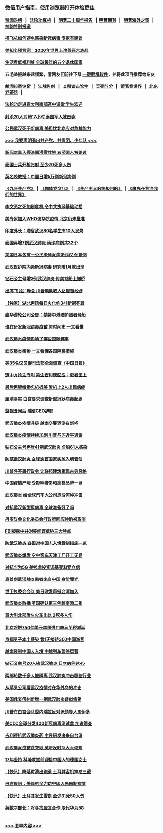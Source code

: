 ### [微信用户指南，使用浏览器打开体验更佳](https://github.com/gfw-breaker/banned-news1/blob/master/indexes/wechat-guide.md?t=0)
#### [禁闻热榜](热点新闻.md?t=0)  &nbsp;&nbsp;|&nbsp;&nbsp; [法轮功真相](https://github.com/gfw-breaker/truth/blob/master/README.md?t=0) &nbsp;&nbsp;|&nbsp;&nbsp; [明慧二十周年报告](https://github.com/gfw-breaker/mh-reports/blob/master/README.md?t=0) &nbsp;&nbsp;|&nbsp;&nbsp;[明慧期刊](https://github.com/gfw-breaker/mh-qikan) &nbsp;&nbsp;|&nbsp;&nbsp; [明慧海外之窗](https://github.com/gfw-breaker/mh-news/blob/master/README.md?t=0) &nbsp;&nbsp;|&nbsp;&nbsp; [神韵特别报道](https://github.com/gfw-breaker/mh-news/blob/master/shenyun.md?t=0)
#### [搭飞机如何避免感染新冠病毒 专家有建议](../pages/nsc418/n11853427.md?t=02092155) 
#### [美知名预言家：2020年世界上演善恶大决战](../pages/nsc418/n11855418.md?t=02092155) 
#### [生活费低福利好 全球最佳的五个退休国家](../pages/nsc418/n11848347.md?t=02092155) 
#### 五毛举报越来越频繁，请网友们前往下载 [一键翻墙软件](https://github.com/gfw-breaker/ssr-accounts)，并将此项目推荐给亲友
#### [新闻拍案惊奇](https://github.com/gfw-breaker/banned-news1/blob/master/pages/link4.md) &nbsp;&nbsp;|&nbsp;&nbsp; [江峰时刻](https://github.com/gfw-breaker/banned-news1/blob/master/pages/link4.md) &nbsp;&nbsp;|&nbsp;&nbsp; [文昭谈古论今](https://github.com/gfw-breaker/banned-news1/blob/master/pages/link4.md) &nbsp;&nbsp;|&nbsp;&nbsp; [天亮时分](https://github.com/gfw-breaker/banned-news1/blob/master/pages/link4.md) &nbsp;&nbsp;|&nbsp;&nbsp; [萧茗看世界](https://github.com/gfw-breaker/banned-news1/blob/master/pages/link4.md) &nbsp;&nbsp;|&nbsp;&nbsp; [北京老茶馆](https://github.com/gfw-breaker/banned-news1/blob/master/pages/link4.md) &nbsp;&nbsp;|&nbsp;&nbsp; 
#### [法轮功走进意大利南部高中课堂 学生欢迎](../pages/nsc418/n11853859.md?t=02092155) 
#### [射杀20人对峙17小时 泰国军人被击毙](../pages/nsc418/n11854869.md?t=02092155) 
#### [公民武汉死于新病毒 美担忧北京应对危机能力](../pages/nsc418/n11854331.md?t=02092155) 
#### [>>> 我要声明退出共产党、共青团、少年队 <<<](https://github.com/begood0513/goodnews/blob/master/quit/letter.md) 
#### [新冠病毒入侵法国滑雪胜地 五英国人被确诊](../pages/nsc418/n11854307.md?t=02092155) 
#### [泰国士兵开枪扫射 至少20死多人伤](../pages/nsc418/n11854276.md?t=02092155) 
#### [英名校教授：中国日增5万例新冠病例](../pages/nsc418/n11854174.md?t=02092155) 
#### [《九评共产党》](https://github.com/begood0513/9ping.md/blob/master/README.md) &nbsp;|&nbsp; [《解体党文化》](../../../../jtdwh.md/blob/master/README.md)  &nbsp;|&nbsp; [《共产主义的终极目的》](../../../../gczydzjmd.md/blob/master/README.md) &nbsp;|&nbsp; [《魔鬼在统治我们的世界》](../../../../mgztzwmdsj.md/blob/master/README.md) 
#### [李文亮之死加剧危机 令中共执政基础动摇](../pages/nsc418/n11854003.md?t=02092155) 
#### [美专家加入WHO访华抗疫情 北京仍未批准](../pages/nsc418/n11854043.md?t=02092155) 
#### [印度外长：滞留武汉80名学生有10人发烧](../pages/nsc418/n11853821.md?t=02092155) 
#### [泰国再增7例武汉肺炎 确诊病例共32个](../pages/nsc418/n11853808.md?t=02092155) 
#### [美国日本各有一公民染肺炎病逝武汉 创首例](../pages/nsc418/n11853509.md?t=02092155) 
#### [武汉医护院内染新冠病毒 研究曝1月就出现](../pages/nsc418/n11852928.md?t=02092155) 
#### [钻石公主号增3例武汉肺炎 传美拟船上撤侨](../pages/nsc418/n11853240.md?t=02092155) 
#### [出席“机会”峰会 川普助低收入区提振经济](../pages/nsc418/n11853232.md?t=02092155) 
#### [【独家】湖北两馆每日火化约341新冠死者](../pages/nsc418/n11845444.md?t=02092155) 
#### [豪华游轮公司公告：禁持中港澳护照者登船](../pages/nsc418/n11852761.md?t=02092155) 
#### [谁在研发新冠病毒疫苗 何时问市 一文看懂](../pages/nsc418/n11852840.md?t=02092155) 
#### [武汉肺炎疫情影响了哪些国际赛事](../pages/nsc418/n11852441.md?t=02092155) 
#### [武汉肺炎撤侨 一文看懂各国隔离措施](../pages/nsc418/n11844216.md?t=02092155) 
#### [美35名议员促司法部全面调查《中国日报》](../pages/nsc418/n11852435.md?t=02092155) 
#### [遭中方抢注专利 美企吉利德回应：患者至上](../pages/nsc418/n11852037.md?t=02092155) 
#### [最后两架撤侨包机抵美 传机上2人出现病症](../pages/nsc418/n11852173.md?t=02092155) 
#### [厘清事实 白宫要求调查新型冠状病毒起源](../pages/nsc418/n11852106.md?t=02092155) 
#### [监视丑闻后 瑞信CEO辞职](../pages/nsc418/n11852127.md?t=02092155) 
#### [武汉肺炎疫情升级 越南交警酒测有新招](../pages/nsc418/n11851632.md?t=02092155) 
#### [武汉肺炎疫情持续加剧 川普与习近平通话](../pages/nsc418/n11851613.md?t=02092155) 
#### [钻石公主号再增41例武汉肺炎 全船61人感染](../pages/nsc418/n11850401.md?t=02092155) 
#### [防范武汉肺炎 全球逾百国家实施入境管制](../pages/nsc418/n11850557.md?t=02092155) 
#### [川普将签署行政令 让联邦建筑重现古典风格](../pages/nsc418/n11850654.md?t=02092155) 
#### [中国疫情严峻 受影响奢侈和高档品牌一览](../pages/nsc418/n11850319.md?t=02092155) 
#### [武汉肺炎 给全球汽车大公司造成何种冲击](../pages/nsc418/n11850056.md?t=02092155) 
#### [对抗武汉新型冠病毒 全球准备好了吗](../pages/nsc418/n11850142.md?t=02092155) 
#### [丹麦议会文化委员会吁政府回应神韵被取消](../pages/nsc418/n11849312.md?t=02092155) 
#### [FBI披露中共对美间谍威胁三大特点](../pages/nsc418/n11849700.md?t=02092155) 
#### [防武汉肺炎 各国对中国人入境管制措施一览](../pages/nsc418/n11838726.md?t=02092155) 
#### [武汉肺炎爆发 空中客车天津工厂开工无期](../pages/nsc418/n11849634.md?t=02092155) 
#### [对抗华为5G 美考虑投资诺基亚和爱立信](../pages/nsc418/n11849510.md?t=02092155) 
#### [意首例武汉肺炎患者来自中国 身份曝光](../pages/nsc418/n11849454.md?t=02092155) 
#### [世卫执委会会议 美日欧发声挺台湾加入](../pages/nsc418/n11849433.md?t=02092155) 
#### [武汉肺炎散播 英国确认第三例越南添二例](../pages/nsc418/n11849439.md?t=02092155) 
#### [意大利北部发生火车出轨 2死多人伤](../pages/nsc418/n11848999.md?t=02092155) 
#### [北京将把750亿美元美国进口商品关税减半](../pages/nsc418/n11848896.md?t=02092155) 
#### [京都男子本土感染 曾1天接待300中国游客](../pages/nsc418/n11848641.md?t=02092155) 
#### [越南限制中国人入境 中越列车暂停运营](../pages/nsc418/n11847844.md?t=02092155) 
#### [钻石公主号20人染武汉肺炎 日本病例达45](../pages/nsc418/n11847823.md?t=02092155) 
#### [两邮轮数千多人被隔离 武汉肺炎冲击哪些行业](../pages/nsc418/n11847456.md?t=02092155) 
#### [从苹果公司看武汉疫情对在华外商的冲击](../pages/nsc418/n11847586.md?t=02092155) 
#### [美国俄亥俄州新增一例武汉肺炎疑似病例](../pages/nsc418/n11847714.md?t=02092155) 
#### [川普在白宫会见委内瑞拉反对派领导人瓜伊多](../pages/nsc418/n11847391.md?t=02092155) 
#### [美CDC全球分发400新冠病毒测试盒 加速筛查](../pages/nsc418/n11847260.md?t=02092155) 
#### [吉利德抗武汉肺炎药 主导研发者来自台湾](../pages/nsc418/n11847064.md?t=02092155) 
#### [武汉肺炎疫苗获突破 英研发时间大大缩短](../pages/nsc418/n11846915.md?t=02092155) 
#### [17年坚持 科隆教堂前迎接中国人的德国女士](../pages/nsc418/n11846781.md?t=02092155) 
#### [【快讯】降落时滑出跑道 土耳其客机摔成三截](../pages/nsc418/n11847021.md?t=02092155) 
#### [白宫顾问：美竭尽全力助中国人民遏制疫情](../pages/nsc418/n11846756.md?t=02092155) 
#### [【快讯】土耳其发生雪崩 至少31死50人伤](../pages/nsc418/n11846680.md?t=02092155) 
#### [英数字部长：将寻找盟友合作 取代华为5G](../pages/nsc418/n11846485.md?t=02092155) 

----
#### [ >>> 更早内容 <<< ](../indexes/nsc418-earlier.md)
